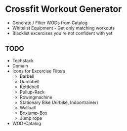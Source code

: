# Crossfit Workout Generator

- Generate / Filter WODs from Catalog
- Whitelist Equipment - Get only matching workouts
- Blacklist excercises you're not confident with yet

## TODO

* Techstack
* Domain
* Icons for Excercise Filters
  * Barbell
  * Dumbbell
  * Kettlebell
  * Pullup-Rack
  * Rowingmachine
  * Stationary Bike (Airbike, Indoortrainer)
  * Wallball
  * Boxjump-Box
  * Jump rope
* WOD-Catalog
